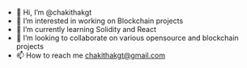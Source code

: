- 👋 Hi, I’m @chakithakgt
- 👀 I’m interested in working on Blockchain projects 
- 🌱 I’m currently learning Solidity and React
- 💞️ I’m looking to collaborate on various opensource and blockchain projects
- 📫 How to reach me chakithakgt@gmail.com

<!---
chakithakgt/chakithakgt is a ✨ special ✨ repository because its `README.md` (this file) appears on your GitHub profile.
You can click the Preview link to take a look at your changes.
--->
